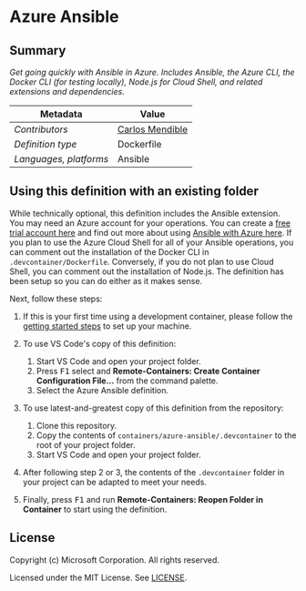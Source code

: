 # Azure Ansible

## Summary

*Get going quickly with Ansible in Azure. Includes Ansible, the Azure CLI, the Docker CLI (for testing locally), Node.js for Cloud Shell, and related extensions and dependencies.*

| Metadata | Value |  
|----------|-------|
| *Contributors* | [Carlos Mendible](https://github.com/cmendible) |
| *Definition type* | Dockerfile |
| *Languages, platforms* | Ansible |

## Using this definition with an existing folder

While technically optional, this definition includes the Ansible extension. You may need an Azure account for your operations. You can create a [free trial account here](https://azure.microsoft.com/en-us/free/) and find out more about using [Ansible with Azure here](https://docs.microsoft.com/en-us/azure/ansible/ansible-overview).  If you plan to use the Azure Cloud Shell for all of your Ansible operations, you can comment out the installation of the Docker CLI in `.devcontainer/Dockerfile`. Conversely, if you do not plan to use Cloud Shell, you can comment out the installation of Node.js. The definition has been setup so you can do either as it makes sense.

Next, follow these steps:

1. If this is your first time using a development container, please follow the [getting started steps](https://aka.ms/vscode-remote/containers/getting-started) to set up your machine.

2. To use VS Code's copy of this definition:
   1. Start VS Code and open your project folder.
   2. Press <kbd>F1</kbd> select and **Remote-Containers: Create Container Configuration File...** from the command palette.
   3. Select the Azure Ansible definition.

3. To use latest-and-greatest copy of this definition from the repository:
   1. Clone this repository.
   2. Copy the contents of `containers/azure-ansible/.devcontainer` to the root of your project folder.
   3. Start VS Code and open your project folder.

4. After following step 2 or 3, the contents of the `.devcontainer` folder in your project can be adapted to meet your needs.

5. Finally, press <kbd>F1</kbd> and run **Remote-Containers: Reopen Folder in Container** to start using the definition.

## License

Copyright (c) Microsoft Corporation. All rights reserved.

Licensed under the MIT License. See [LICENSE](https://github.com/Microsoft/vscode-dev-containers/blob/master/LICENSE).
